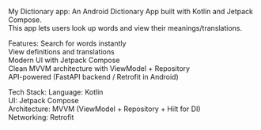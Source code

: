 My Dictionary app:
An Android Dictionary App built with Kotlin and Jetpack Compose.  
This app lets users look up words and view their meanings/translations.

Features:
 Search for words instantly  
 View definitions and translations  
 Modern UI with Jetpack Compose  
 Clean MVVM architecture with ViewModel + Repository  
 API-powered (FastAPI backend / Retrofit in Android) 

Tech Stack:
Language: Kotlin  
UI: Jetpack Compose  
Architecture: MVVM (ViewModel + Repository + Hilt for DI)  
Networking: Retrofit 
